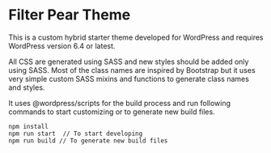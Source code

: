 # Filter Pear Theme
This is a custom hybrid starter theme developed for WordPress and requires WordPress version 6.4 or latest.

All CSS are generated using SASS and new styles should be added only using SASS. Most of the class names are inspired by Bootstrap but it uses very simple custom SASS mixins and functions to generate class names and styles.

It uses @wordpress/scripts for the build process and run following commands to start customizing or to generate new build files.

```
npm install
npm run start  // To start developing
npm run build // To generate new build files
```
